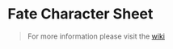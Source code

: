 # Fate Character Sheet

> For more information please visit the [wiki](https://github.com/sheibeck/fcs/wiki/Fate-Character-Sheet)


